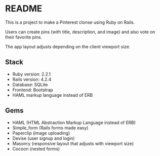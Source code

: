 # README

This is a project to make a Pinterest clonse using Ruby on Rails.

Users can create pins (with title, description, and image) and also vote on their favorite pins.

The app layout adjusts depending on the client viewport size.

## Stack
  - Ruby version: 2.2.1
  - Rails version: 4.2.4
  - Database: SQLite
  - Frontend: Bootstrap
  - HAML markup language instead of ERB

## Gems
  - HAML (HTML Abstraction Markup Language instead of ERB)
  - Simple_form (Rails forms made easy)
  - Paperclip (image uploading)
  - Devise (user signup and login)
  - Masonry (responsive layout that adjusts with viewport size)
  - Cocoon (nested forms)

